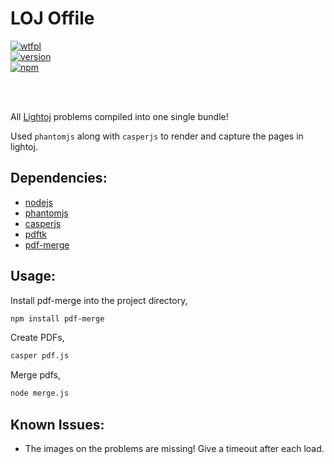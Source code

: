 LOJ Offile
==========
[![wtfpl](http://www.wtfpl.net/wp-content/uploads/2012/12/wtfpl-badge-4.png)](http://www.wtfpl.net/txt/copying/)  
[![version](https://img.shields.io/badge/version-0.1-green.svg)]()  
[![npm](https://img.shields.io/npm/v/npm.svg?maxAge=2592000)]()

<br><br>

All [Lightoj](http://lightoj.com/) problems compiled into one single bundle!

Used `phantomjs` along with `casperjs` to render and capture the pages in lightoj.


## Dependencies:

- [nodejs](nodejs.org)  
- [phantomjs](phantomjs.org)  
- [casperjs](casperjs.org)  
- [pdftk](https://www.pdflabs.com/tools/pdftk-the-pdf-toolkit/)  
- [pdf-merge](https://github.com/wubzz/pdf-merge)  


## Usage:

Install pdf-merge into the project directory,  
```bash
npm install pdf-merge
```

Create PDFs,

```bash
casper pdf.js
```

Merge pdfs,

```bash
node merge.js
```


## Known Issues:

- The images on the problems are missing! Give a timeout after each load.